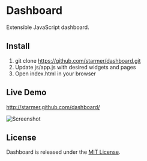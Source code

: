 # Dashboard
Extensible JavaScript dashboard.

## Install

1. git clone https://github.com/starmer/dashboard.git
2. Update js/app.js with desired widgets and pages
3. Open index.html in your browser

## Live Demo
http://starmer.github.com/dashboard/

![Screenshot](https://raw.github.com/starmer/dashboard/master/img/builds.png)

## License

Dashboard is released under the [MIT License](http://www.opensource.org/licenses/MIT).
